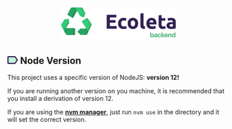 <h1 align="center">
    <img alt="ecoleta-header" title="ecoleta" src="../.docs/backend.png" width="260px" />
</h1>

## <img src="../.docs/label.svg" width="24px"> Node Version

This project uses a specific version of NodeJS: <b>version 12!</b>

If you are running another version on you machine, it is recommended that you install a derivation of version 12.

If you are using the <b><a href="https://github.com/nvm-sh/nvm">nvm manager</a></b>, just run `nvm use` in the directory and it will set the correct version.
